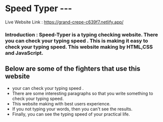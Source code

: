# Speed Typer ---

Live Website Link : https://grand-crepe-c639f7.netlify.app/

### Introduction : Speed-Typer is a typing checking website. There you can check your typing speed . This is making it easy to check your typing speed. This website making by HTML,CSS and JavaScript. 

## Below are some of the fighters that use this website

* your can check your typing speed .
* There are some interesting paragraphs so that you write something to check your typing speed. 
* This website making with best users experience.
* If you not typing your words, then you can't see the results.
* Finally, you can see the typing speed of your practical life.








